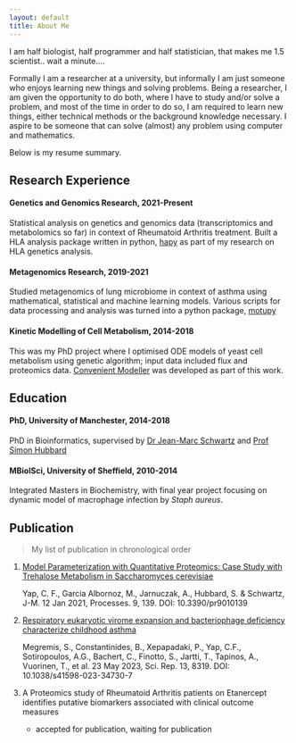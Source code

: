 ```yaml
---
layout: default
title: About Me
---
```


I am half biologist, half programmer and half statistician, that makes me 1.5 scientist.. wait a minute.... 

Formally I am a researcher at a university, but informally I am just someone who enjoys learning new things and solving problems. Being a researcher, I am given the opportunity to do both, where I have to study and/or solve a problem, and most of the time in order to do so, I am required to learn new things, either technical methods or the background knowledge necessary. I aspire to be someone that can solve (almost) any problem using computer and mathematics. 

Below is my resume summary.

## Research Experience
#### Genetics and Genomics Research, 2021-Present
Statistical analysis on genetics and genomics data (transcriptomics and metabolomics so far) in context of Rheumatoid Arthritis treatment. Built a HLA analysis package written in python, [hapy](https://github.com/chuanfuyap/hla-analysis-py) as part of my research on HLA genetics analysis.
#### Metagenomics Research, 2019-2021
Studied metagenomics of lung microbiome in context of asthma using mathematical, statistical and machine learning models. Various scripts for data processing and analysis was turned into a python package, [motupy](https://github.com/chuanfuyap/motu-python-package)
#### Kinetic Modelling of Cell Metabolism,  2014-2018  
This was my PhD project where I optimised ODE models of yeast cell metabolism using genetic algorithm; input data included flux and proteomics data. [Convenient Modeller](https://github.com/chuanfuyap/Convenient-Modeller) was developed as part of this work.
## Education
#### PhD, University of Manchester,     2014-2018  
PhD in Bioinformatics, supervised by [Dr Jean-Marc Schwartz](https://www.research.manchester.ac.uk/portal/jean-marc.schwartz.html) and [Prof Simon Hubbard](https://www.research.manchester.ac.uk/portal/simon.hubbard.html)
#### MBiolSci, University of Sheffield,     2010-2014
Integrated Masters in Biochemistry, with final year project focusing on dynamic model of macrophage infection by _Staph aureus_. 
## Publication
> My list of publication in chronological order

1) [Model Parameterization with Quantitative Proteomics: Case Study with Trehalose Metabolism in Saccharomyces cerevisiae](https://doi.org/10.3390/pr9010139)
    
    Yap, C. F., Garcia Albornoz, M., Jarnuczak, A., Hubbard, S. & Schwartz, J-M.
    12 Jan 2021, Processes. 9, 139.
    DOI: 10.3390/pr9010139

2) [Respiratory eukaryotic virome expansion and bacteriophage deficiency characterize childhood asthma](https://doi.org/10.1038/s41598-023-34730-7)

    Megremis, S., Constantinides, B., Xepapadaki, P., Yap, C.F., Sotiropoulos, A.G., Bachert, C., Finotto, S., Jartti, T., Tapinos, A., Vuorinen, T., et al.
    23 May 2023, Sci. Rep. 13, 8319.
    DOI: 10.1038/s41598-023-34730-7

3) A Proteomics study of Rheumatoid Arthritis patients on Etanercept identifies putative biomarkers associated with clinical outcome measures
    - accepted for publication, waiting for publication